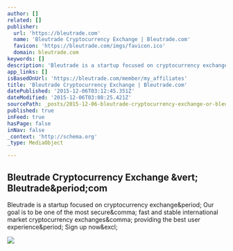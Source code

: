```yaml
---
author: []
related: []
publisher:
  url: 'https://bleutrade.com'
  name: 'Bleutrade Cryptocurrency Exchange | Bleutrade.com'
  favicon: 'https://bleutrade.com/imgs/favicon.ico'
  domain: bleutrade.com
keywords: []
description: 'Bleutrade is a startup focused on cryptocurrency exchange. Our goal is to be one of the most secure, fast and stable international market cryptocurrency exchanges, providing the best user experience. Sign up now!'
app_links: []
isBasedOnUrl: 'https://bleutrade.com/member/my_affiliates'
title: 'Bleutrade Cryptocurrency Exchange | Bleutrade.com'
datePublished: '2015-12-06T03:12:45.351Z'
dateModified: '2015-12-06T03:08:25.421Z'
sourcePath: _posts/2015-12-06-bleutrade-cryptocurrency-exchange-or-bleutradecom.md
published: true
inFeed: true
hasPage: false
inNav: false
_context: 'http://schema.org'
_type: MediaObject

---
```

<article style=""><h1>Bleutrade Cryptocurrency Exchange &amp;vert; Bleutrade&amp;period;com</h1><p>Bleutrade is a startup focused on cryptocurrency exchange&amp;period; Our goal is to be one of the most secure&amp;comma; fast and stable international market cryptocurrency exchanges&amp;comma; providing the best user experience&amp;period; Sign up now&amp;excl;</p><img src="https://bleutrade.com/imgs/bleutrade-cryptocurrency-exchange.png" /></article>